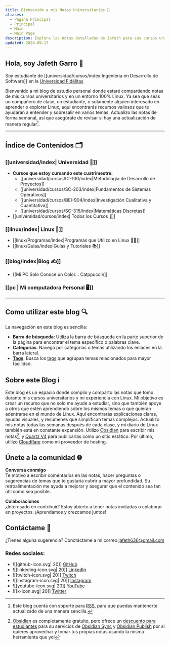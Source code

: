 ```yaml
---
title: Bienvenido a mis Notas Universitarias 📠
aliases:
  - Pagina Principal
  - Principal
  - Main
  - Main Page
description: Explora las notas detalladas de Jafeth para sus cursos universitarios, actualizadas semanalmente y organizadas para facilitar el estudio. Además, sigue su transición a 100% Linux con guías y recomendaciones de software.
updated: 2024-09-17
---
```


## **Hola, soy Jafeth Garro** 👋
Soy estudiante de [[universidad/cursos/index|Ingenieria en Desarrollo de Software]] en la [Universidad Fidélitas](https://ufidelitas.ac.cr/)

Bienvenido a mi blog de estudio personal donde estaré compartiendo notas de mis cursos universitarios y en un entorno 100% Linux. Ya sea que seas un compañero de clase, un estudiante, o solamente alguien interesado en aprender o explorar Linux, aquí encontrarás recursos valiosos que te ayudarán a entender y sobresalir en varios temas. Actualizo las notas de forma semanal, así que asegúrate de revisar si hay una actualización de manera regular[^1].

---

## **Índice de Contenidos** 🗂️

 ### **[[universidad/index| Universidad 📓]]** 
- **Cursos que estoy cursando este cuatrimestre:**
	 - [[universidad/cursos/IC-100/index|Metodología de Desarrollo de Proyectos]]  
	- [[universidad/cursos/SC-203/index|Fundamentos de Sistemas Operativos]]  
	- [[universidad/cursos/BEI-904/index|Investigación Cualitativa y Cuantitativa]]  
	- [[universidad/cursos/SC-315/index|Matemáticas Discretas]]  
- [[universidad/cursos/index| Todos los Cursos 📜]]

 ### **[[linux/index| Linux 🐧]]**
- [[linux/Programas/index|Programas que Utilizo en Linux 🧑‍💻]]  
- [[linux/Guias/index|Guías y Tutoriales 📚]]  
	  
### **[[blog/index|Blog ✍️]]**
- [[Mi PC Solo Conoce un Color... Catppuccin]]

### **[[pc | Mi computadora Personal 🖥️]]**

---


## **Como utilizar este blog** 🔍

La navegación en este blog es sencilla: 

- **Barra de búsqueda**: Utiliza la barra de búsqueda en la parte superior de la página para encontrar el tema específico o palabras clave.
- **Categorías**: Navega por categorías o temas utilizando los enlaces en la barra lateral.
- [**Tags**](/tags): Busca los [tags](/tags) que agrupan temas relacionados para mayor facilidad.

## **Sobre este Blog** ℹ️

Este blog es un espacio donde compilo y comparto las notas que tomo durante mis cursos universitarios y mi experiencia con Linux. Mi objetivo es crear un recurso que no solo me ayude a estudiar, sino que también apoye a otros que estén aprendiendo sobre los mismos temas o que quieran adentrarse en el mundo de Linux. Aquí encontrarás explicaciones claras, ayudas visuales, y resúmenes que simplifican temas complejos. Actualizo mis notas todas las semanas después de cada clase, y mi diario de Linux también está en constante expansión. Utilizo [Obsidian](https://obsidian.md/) para escribir mis notas[^2], y [Quartz V4](https://quartz.jzhao.xyz) para publicarlas como un sitio estático. Por último, utilizo [Cloudflare](https://www.cloudflare.com/) como mi proveedor de hosting.

## **Únete a la comunidad** 🌐

**Conversa conmigo**  
Te motivo a escribir comentarios en las notas, hacer preguntas o sugerencias de temas que te gustaría cubrir a mayor profundidad. Su retroalimentación me ayuda a mejorar y asegurar que el contenido sea tan útil como sea posible.

**Colaboraciones**  
¿Interesado en contribuir? Estoy abierto a tener notas invitadas o colaborar en proyectos.
 ¡Aprendamos y crezcamos juntos! 

## **Contáctame** 📩

¿Tienes alguna sugerencia?  Conctáctame a mi correo [jafeth636@gmail.com](mailto:jafeth636@gmail.com)

### Redes sociales:
- ![[github-icon.svg| 20]] [GitHub](https://github.com/IAmJafeth)
- ![[linkeding-icon.svg| 20]] [LinkedIn](https://www.linkedin.com/in/jafeth-garro-rold%C3%A1n-8ab499171/)
- ![[twitch-icon.svg| 20]] [Twitch](https://www.twitch.tv/iamjafeth)
- ![[instagram-icon.svg| 20]] [Instagram](https://www.instagram.com/iamjafethg?igsh=emhlcDB3NjJlZG80)
- ![[youtube-icon.svg| 20]] [YouTube](https://www.youtube.com/@Jafeth636)
- ![[x-icon.svg| 20]] [Twitter](https://x.com/Jafeth636)



[^1]: Este blog cuenta con soporte para [RSS](https://es.wikipedia.org/wiki/RSS), para que puedas mantenerte actualizado de una manera sencilla.
[^2]: [Obsidian](https://obsidian.md/) es completamente gratuito, pero ofrece un [descuento para estudiantes](https://help.obsidian.md/Licenses+and+payment/Education+and+non-profit+discount) para su servicios de [Obsidian Sync](https://obsidian.md/sync) y [Obsidian Publish](https://obsidian.md/publish) por si quieres aprovechar y tomar tus propias notas usando la misma herramienta que yo!